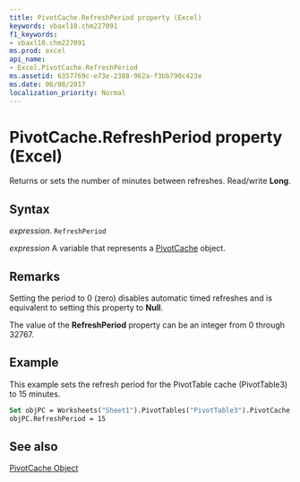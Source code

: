 ```yaml
---
title: PivotCache.RefreshPeriod property (Excel)
keywords: vbaxl10.chm227091
f1_keywords:
- vbaxl10.chm227091
ms.prod: excel
api_name:
- Excel.PivotCache.RefreshPeriod
ms.assetid: 6357769c-e73e-2388-962a-f3bb790c423e
ms.date: 06/08/2017
localization_priority: Normal
---
```



# PivotCache.RefreshPeriod property (Excel)

Returns or sets the number of minutes between refreshes. Read/write  **Long**.


## Syntax

_expression_. `RefreshPeriod`

_expression_ A variable that represents a [PivotCache](Excel.PivotCache.md) object.


## Remarks

Setting the period to 0 (zero) disables automatic timed refreshes and is equivalent to setting this property to  **Null**.

The value of the  **RefreshPeriod** property can be an integer from 0 through 32767.


## Example

This example sets the refresh period for the PivotTable cache (PivotTable3) to 15 minutes.


```vb
Set objPC = Worksheets("Sheet1").PivotTables("PivotTable3").PivotCache 
objPC.RefreshPeriod = 15
```


## See also


[PivotCache Object](Excel.PivotCache.md)

